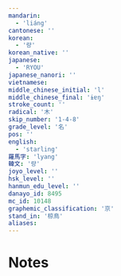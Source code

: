 ```yaml
---
mandarin:
  - 'liáng'
cantonese: ''
korean:
  - '량'
korean_native: ''
japanese:
  - 'RYOU'
japanese_nanori: ''
vietnamese:
middle_chinese_initial: 'l'
middle_chinese_final: 'ɨɐŋ'
stroke_count: ''
radical: '木'
skip_number: '1-4-8'
grade_level: '名'
pos: ''
english:
  - 'starling'
羅馬字: 'lyang'
韓文: '량'
joyo_level: ''
hsk_level: ''
hanmun_edu_level: ''
danayo_id: 8495
mc_id: 10148
graphemic_classification: '京'
stand_in: '椋鳥'
aliases:
---
```


# Notes

